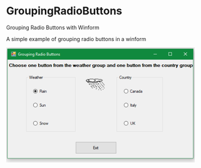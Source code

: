 # GroupingRadioButtons
Grouping Radio Buttons with Winform

A simple example of grouping radio buttons in a winform

![](https://github.com/DanDucVira/GroupingRadioButtons/blob/master/FrmGroupingRadioButtons.PNG)
